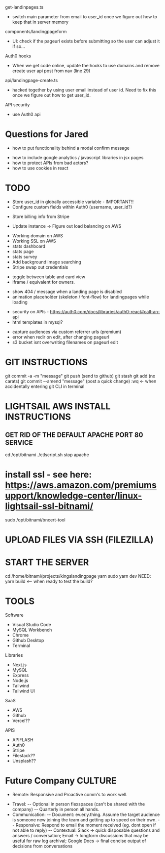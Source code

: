get-landinpages.ts
- switch main parameter from email to user_id once we figure out how to keep that in server memory

components/landingpageform
- UI: check if the pageurl exists before submitting so the user can adjust it if so...

Auth0 hooks
- When we get code online, update the hooks to use domains and remove create user api post from nav (line 29)

api/landingpage-create.ts
- hacked together by using user email instead of user id. Need to fix this once we figure out how to get user_id.

API security
- use Auth0 api

Questions for Jared
===================
- how to put functionality behind a modal confirm message
* how to include google analytics / javascript libraries in jsx pages
* how to protect APIs from bad actors?
* how to use cookies in react

TODO
================
* Store user_id in globally accessible variable - IMPORTANT!!
* Configure custom fields within Auth0 (username, user_id?) 
- Store billing info from Stripe
* Update instance -> Figure out load balancing on AWS
- Working domain on AWS
- Working SSL on AWS
- stats dashboard
- stats page
- stats survey
- Add background image searching
- Stripe swap out credentials
* toggle between table and card view
* iframe / equivalent for owners.
- show 404 / message when a landing page is disabled
- animation placeholder (skeleton / font-flow) for landingpages while loading
* security on APIs - https://auth0.com/docs/libraries/auth0-react#call-an-api
* html templates in mysql?
- capture audiences via custom referrer urls (premium)
- error when redir on edit, after changing pageurl
- s3 bucket isnt overwriting filenames on pageurl edit

GIT INSTRUCTIONS
================
git commit -a -m "message"
git push (send to github)
git stash
git add <filedirectory> (no carats)
git commit --amend "message" (post a quick change)
:wq <- when accidentally entering git CLI in terminal

LIGHTSAIL AWS INSTALL INSTRUCTIONS
===============
## GET RID OF THE DEFAULT APACHE PORT 80 SERVICE
cd /opt/bitnami
./ctlscript.sh stop apache
# install ssl - see here: https://aws.amazon.com/premiumsupport/knowledge-center/linux-lightsail-ssl-bitnami/
sudo /opt/bitnami/bncert-tool
# UPLOAD FILES VIA SSH (FILEZILLA)
# START THE SERVER
cd /home/bitnami/projects/kingslandingpage
yarn
sudo yarn dev
NEED: yarn build <-- when ready to test the build?


TOOLS
===============
Software
- Visual Studio Code
- MySQL Workbench
- Chrome
- Github Desktop
- Terminal

Libraries
- Next.js
- MySQL
- Express
- Node.js
- Tailwind
- Tailwind UI

SaaS
- AWS
- Github
- Vercel??

APIS
- APIFLASH
- Auth0
- Stripe
- Filestack??
- Unsplash??


Future Company CULTURE
=======
* Remote: Responsive and Proactive comm's to work well.
- Travel:
-- Optional in person flexspaces (can't be shared with the company)
-- Quarterly in person all hands.
- Communication:
-- Document: ev.er.y.thing. Assume the target audience is someone new joining the team and getting up to speed on their own.
-- Responsive: Respond to email the moment received (eg. dont open if not able to reply)
-- Contextual: Slack -> quick disposable questions and answers / conversation; Email -> longform discussions that may be useful for raw log archival; Google Docs -> final concise output of decisions from conversations